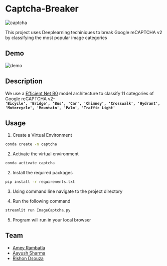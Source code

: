 # Captcha-Breaker
![captcha](https://developers.google.com/recaptcha/images/newCaptchaAnchor.gif)

This project uses Deeplearning techiniques to break Google reCAPTCHA v2 by classifying the most popular image categories

## Demo
![demo](https://github.com/rishondz/Captcha-Breaker/blob/main/demo.gif)

## Description
We use a [Efficient Net B0](https://github.com/lukemelas/EfficientNet-PyTorch) model architecture to classify 11 categories of Google reCAPTCHA v2-  
**`'Bicycle', 'Bridge', 'Bus', 'Car', 'Chimney', 'Crosswalk', 'Hydrant', 'Motorcycle', 'Mountain', 'Palm', 'Traffic Light'`**


## Usage
1. Create a Virtual Environment
```bash
conda create -n captcha
```

2. Activate the virtual environment
```bash
conda activate captcha
```

2. Install the required packages
```bash
pip install -r requirements.txt
```

3. Using command line navigate to the project directory

4. Run the following command
```bash
streamlit run ImageCaptcha.py
```
5. Program will run in your local browser

## Team
* [Amey Rambatla](https://github.com/Ameybot)
* [Aayush Sharma](https://github.com/aayush9753)
* [Rishon Dsouza](https://github.com/rishondz)
